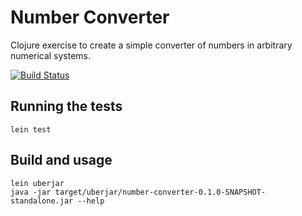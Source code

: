 # Number Converter

Clojure exercise to create a simple converter of numbers in arbitrary numerical systems.

[![Build Status](https://travis-ci.org/JeroenDeDauw/number-converter.svg?branch=master)](https://travis-ci.org/JeroenDeDauw/number-converter)

## Running the tests

    lein test

## Build and usage

    lein uberjar
    java -jar target/uberjar/number-converter-0.1.0-SNAPSHOT-standalone.jar --help